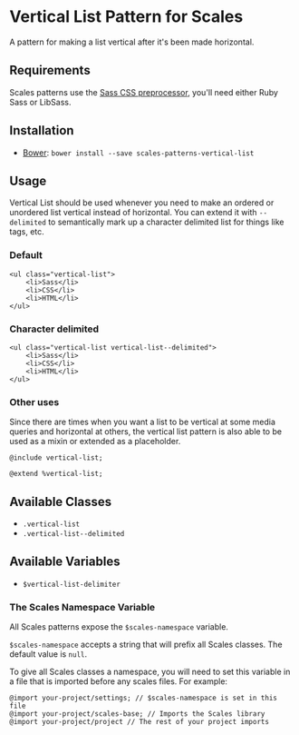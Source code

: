 # Vertical List Pattern for Scales

A pattern for making a list vertical after it's been made horizontal.

## Requirements

Scales patterns use the [Sass CSS preprocessor](http://sass-lang.com/), you'll need either Ruby Sass or LibSass.

## Installation

* [Bower](http://bower.io/): `bower install --save scales-patterns-vertical-list`

## Usage

Vertical List should be used whenever you need to make an ordered or unordered list vertical instead of horizontal. You can extend it with `--delimited` to semantically mark up a character delimited list for things like tags, etc.

### Default

```
<ul class="vertical-list">
    <li>Sass</li>
    <li>CSS</li>
    <li>HTML</li>
</ul>
```

### Character delimited

```
<ul class="vertical-list vertical-list--delimited">
    <li>Sass</li>
    <li>CSS</li>
    <li>HTML</li>
</ul>
```

### Other uses

Since there are times when you want a list to be vertical at some media queries and horizontal at others, the vertical list pattern is also able to be used as a mixin or extended as a placeholder.

```
@include vertical-list;

@extend %vertical-list;
```

## Available Classes

* `.vertical-list`
* `.vertical-list--delimited`

## Available Variables

* `$vertical-list-delimiter`

### The Scales Namespace Variable

All Scales patterns expose the `$scales-namespace` variable.

`$scales-namespace` accepts a string that will prefix all Scales classes. The default value is `null`.

To give all Scales classes a namespace, you will need to set this variable in a file that is imported before any scales files. For example:

```
@import your-project/settings; // $scales-namespace is set in this file
@import your-project/scales-base; // Imports the Scales library
@import your-project/project // The rest of your project imports
```
